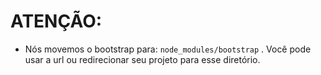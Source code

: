 # ATENÇÃO:

* Nós movemos o bootstrap para: `node_modules/bootstrap` . Você pode usar a url ou redirecionar seu projeto para esse diretório.